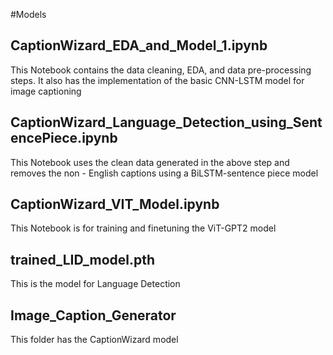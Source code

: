 #Models
## CaptionWizard_EDA_and_Model_1.ipynb
This Notebook contains the data cleaning, EDA, and data pre-processing steps. It also has the implementation of the basic CNN-LSTM model for image captioning

## CaptionWizard_Language_Detection_using_SentencePiece.ipynb
This Notebook uses the clean data generated in the above step and removes the non - English captions using a BiLSTM-sentence piece model

## CaptionWizard_VIT_Model.ipynb
This Notebook is for training and finetuning the ViT-GPT2 model

## trained_LID_model.pth
This is the model for Language Detection

## Image_Caption_Generator
This folder has the CaptionWizard model
